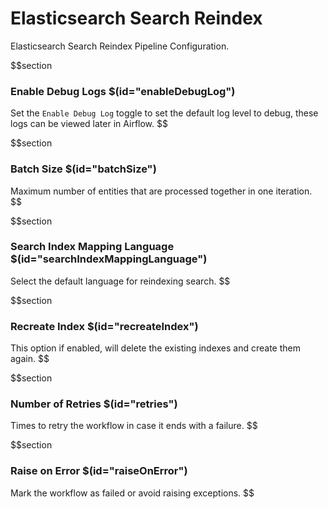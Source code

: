 # Elasticsearch Search Reindex

Elasticsearch Search Reindex Pipeline Configuration.

$$section

### Enable Debug Logs $(id="enableDebugLog")

Set the `Enable Debug Log` toggle to set the default log level to debug, these logs can be viewed later in Airflow.
$$

$$section

### Batch Size $(id="batchSize")

Maximum number of entities that are processed together in one iteration.
$$

$$section

### Search Index Mapping Language $(id="searchIndexMappingLanguage")

Select the default language for reindexing search.
$$

$$section

### Recreate Index $(id="recreateIndex")

This option if enabled, will delete the existing indexes and create them again.
$$

$$section
### Number of Retries $(id="retries")

Times to retry the workflow in case it ends with a failure.
$$

$$section
### Raise on Error $(id="raiseOnError")

Mark the workflow as failed or avoid raising exceptions.
$$